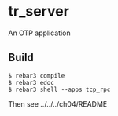 tr_server
=====

An OTP application

Build
-----

    $ rebar3 compile
    $ rebar3 edoc
    $ rebar3 shell --apps tcp_rpc

Then see ../../../ch04/README
